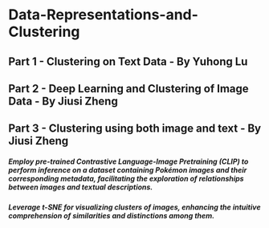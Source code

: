 # Data-Representations-and-Clustering
## Part 1 - Clustering on Text Data - By Yuhong Lu

## Part 2 - Deep Learning and Clustering of Image Data - By Jiusi Zheng

## Part 3 - Clustering using both image and text - By Jiusi Zheng

##### Employ pre-trained Contrastive Language-Image Pretraining (CLIP) to perform inference on a dataset containing Pokémon images and their corresponding metadata, facilitating the exploration of relationships between images and textual descriptions.

##### Leverage t-SNE for visualizing clusters of images, enhancing the intuitive comprehension of similarities and distinctions among them.
